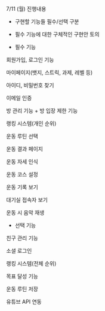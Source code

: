 7/11 (월) 진행내용

- 구현할 기능들 필수/선택 구분
- 필수 기능에 대한 구체적인 구현안 토의

- 필수 기능

회원가입, 로그인 기능

마이페이지(뱃지, 스트릭, 과제, 레벨 등)

아이디, 비밀번호 찾기

이메일 인증

방 관리 기능 + 방 입장 제한 기능

랭킹 시스템(개인 순위)

운동 루틴 선택

운동 결과 페이지

운동 자세 인식

운동 코스 설정

운동 기록 보기

대기실 접속자 보기

운동 시 음악 재생




- 선택 기능

친구 관리 기능

소셜 로그인

랭킹 시스템(전체 순위)

목표 달성 기능

운동 루틴 저장

유튜브 API 연동

